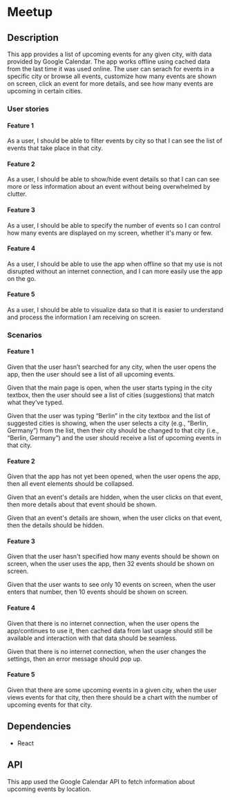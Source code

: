# Meetup

## Description

This app provides a list of upcoming events for any given city, with data provided by Google Calendar. The app works offline using cached data from the last time it was used online. The user can serach for events in a specific city or browse all events, customize how many events are shown on screen, click an event for more details, and see how many events are upcoming in certain cities.

### User stories

#### Feature 1
As a user, I should be able to filter events by city so that I can see the list of events that take place in that city.

#### Feature 2
As a user, I should be able to show/hide event details so that I can can see more or less information about an event without being overwhelmed by clutter.

#### Feature 3
As a user, I should be able to specify the number of events so I can control how many events are displayed on my screen, whether it's many or few.

#### Feature 4
As a user, I should be able to use the app when offline so that my use is not disrupted without an internet connection, and I can more easily use the app on the go.

#### Feature 5
As a user, I should be able to visualize data so that it is easier to understand and process the information I am receiving on screen.

### Scenarios

#### Feature 1
Given that the user hasn’t searched for any city, when the user opens the app, then the user should see a list of all upcoming events.

Given that the main page is open, when the user starts typing in the city textbox, then the user should see a list of cities (suggestions) that match what they’ve typed.

Given that the user was typing “Berlin” in the city textbox and the list of suggested cities is showing, when the user selects a city (e.g., “Berlin, Germany”) from the list, then their city should be changed to that city (i.e., “Berlin, Germany”) and the user should receive a list of upcoming events in that city.

#### Feature 2
Given that the app has not yet been opened, when the user opens the app, then all event elements should be collapsed.

Given that an event's details are hidden, when the user clicks on that event, then more details about that event should be shown.

Given that an event's details are shown, when the user clicks on that event, then the details should be hidden.

#### Feature 3
Given that the user hasn't specified how many events should be shown on screen, when the user uses the app, then 32 events should be shown on screen.

Given that the user wants to see only 10 events on screen, when the user enters that number, then 10 events should be shown on screen.

#### Feature 4
Given that there is no internet connection, when the user opens the app/continues to use it, then cached data from last usage should still be available and interaction with that data should be seamless.

Given that there is no internet connection, when the user changes the settings, then an error message should pop up.

#### Feature 5
Given that there are some upcoming events in a given city, when the user views events for that city, then there should be a chart with the number of upcoming events for that city.

## Dependencies

- React

## API

This app used the Google Calendar API to fetch information about upcoming events by location.